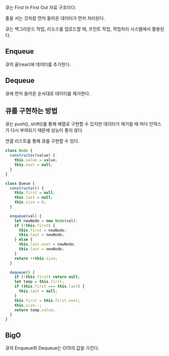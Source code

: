 큐는 First In First Out 자료 구조이다.

줄을 서는 것처럼 먼저 들어온 데이터가 먼저 처리된다.

큐는 백그라운드 작업, 리소스를 업로드할 때, 프린트 작업, 작업처리 시스템에서 활용된다.

## Enqueue

큐의 끝(rear)에 데이터를 추가한다.

## Dequeue

큐에 먼저 들어온 순서대로 데이터를 제거한다.

## 큐를 구현하는 방법

큐는 push(), shift()를 통해 배열로 구현할 수 있지만 데이터가 제거될 때 마다 인덱스가 다시 부여되기 때문에 성능이 좋지 않다.

연결 리스트를 통해 큐를 구현할 수 있다.

```js
class Node {
  constructor(value) {
    this.value = value;
    this.next = null;
  }
}

class Queue {
  constructor() {
    this.first = null;
    this.last = null;
    this.size = 0;
  }

  enqueue(val) {
    let newNode = new Node(val);
    if (!this.first) {
      this.first = newNode;
      this.last = newNode;
    } else {
      this.last.next = newNode;
      this.last = newNode;
    }
    return ++this.size;
  }

  dequeue() {
    if (!this.first) return null;
    let temp = this.first;
    if (this.first === this.last) {
      this.last = null;
    }
    this.first = this.first.next;
    this.size--;
    return temp.value;
  }
}
```

## BigO

큐의 Enqueue와 Dequeue는 O(1)의 값을 가진다.
